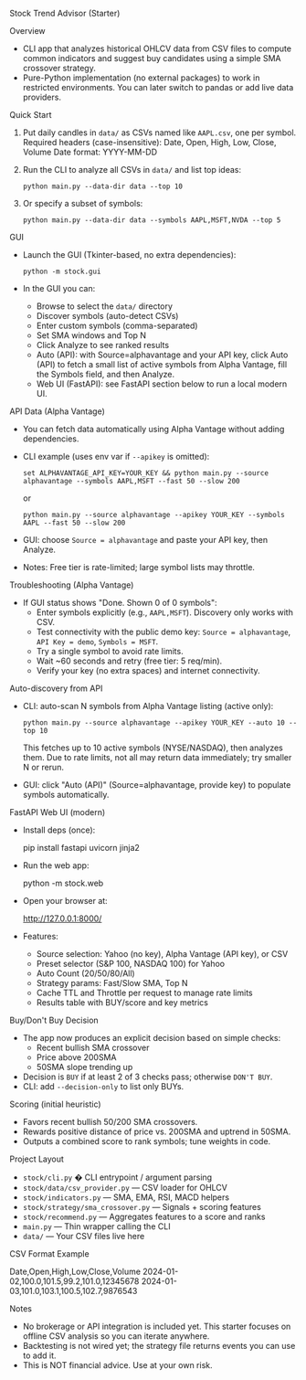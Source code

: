 ﻿Stock Trend Advisor (Starter)

Overview

- CLI app that analyzes historical OHLCV data from CSV files to compute common indicators and suggest buy candidates using a simple SMA crossover strategy.
- Pure-Python implementation (no external packages) to work in restricted environments. You can later switch to pandas or add live data providers.

Quick Start

1) Put daily candles in `data/` as CSVs named like `AAPL.csv`, one per symbol.
   Required headers (case-insensitive): Date, Open, High, Low, Close, Volume
   Date format: YYYY-MM-DD

2) Run the CLI to analyze all CSVs in `data/` and list top ideas:

   `python main.py --data-dir data --top 10`

3) Or specify a subset of symbols:

   `python main.py --data-dir data --symbols AAPL,MSFT,NVDA --top 5`

GUI

- Launch the GUI (Tkinter-based, no extra dependencies):

  `python -m stock.gui`

- In the GUI you can:
  - Browse to select the `data/` directory
  - Discover symbols (auto-detect CSVs)
  - Enter custom symbols (comma-separated)
  - Set SMA windows and Top N
  - Click Analyze to see ranked results
  - Auto (API): with Source=alphavantage and your API key, click Auto (API) to fetch a small list of active symbols from Alpha Vantage, fill the Symbols field, and then Analyze.
  - Web UI (FastAPI): see FastAPI section below to run a local modern UI.

API Data (Alpha Vantage)

- You can fetch data automatically using Alpha Vantage without adding dependencies.
- CLI example (uses env var if `--apikey` is omitted):

  `set ALPHAVANTAGE_API_KEY=YOUR_KEY && python main.py --source alphavantage --symbols AAPL,MSFT --fast 50 --slow 200`

  or

  `python main.py --source alphavantage --apikey YOUR_KEY --symbols AAPL --fast 50 --slow 200`

- GUI: choose `Source = alphavantage` and paste your API key, then Analyze.
- Notes: Free tier is rate-limited; large symbol lists may throttle.

Troubleshooting (Alpha Vantage)

- If GUI status shows "Done. Shown 0 of 0 symbols":
  - Enter symbols explicitly (e.g., `AAPL,MSFT`). Discovery only works with CSV.
  - Test connectivity with the public demo key: `Source = alphavantage`, `API Key = demo`, `Symbols = MSFT`.
  - Try a single symbol to avoid rate limits.
  - Wait ~60 seconds and retry (free tier: 5 req/min).
  - Verify your key (no extra spaces) and internet connectivity.

Auto-discovery from API

- CLI: auto-scan N symbols from Alpha Vantage listing (active only):

  `python main.py --source alphavantage --apikey YOUR_KEY --auto 10 --top 10`

  This fetches up to 10 active symbols (NYSE/NASDAQ), then analyzes them. Due to rate limits, not all may return data immediately; try smaller N or rerun.

- GUI: click "Auto (API)" (Source=alphavantage, provide key) to populate symbols automatically.

FastAPI Web UI (modern)

- Install deps (once):

  pip install fastapi uvicorn jinja2

- Run the web app:

  python -m stock.web

- Open your browser at:

  http://127.0.0.1:8000/

- Features:
  - Source selection: Yahoo (no key), Alpha Vantage (API key), or CSV
  - Preset selector (S&P 100, NASDAQ 100) for Yahoo
  - Auto Count (20/50/80/All)
  - Strategy params: Fast/Slow SMA, Top N
  - Cache TTL and Throttle per request to manage rate limits
  - Results table with BUY/score and key metrics

Buy/Don't Buy Decision

- The app now produces an explicit decision based on simple checks:
  - Recent bullish SMA crossover
  - Price above 200SMA
  - 50SMA slope trending up
- Decision is `BUY` if at least 2 of 3 checks pass; otherwise `DON'T BUY`.
- CLI: add `--decision-only` to list only BUYs.

Scoring (initial heuristic)

- Favors recent bullish 50/200 SMA crossovers.
- Rewards positive distance of price vs. 200SMA and uptrend in 50SMA.
- Outputs a combined score to rank symbols; tune weights in code.

Project Layout

- `stock/cli.py` � CLI entrypoint / argument parsing
- `stock/data/csv_provider.py` — CSV loader for OHLCV
- `stock/indicators.py` — SMA, EMA, RSI, MACD helpers
- `stock/strategy/sma_crossover.py` — Signals + scoring features
- `stock/recommend.py` — Aggregates features to a score and ranks
- `main.py` — Thin wrapper calling the CLI
- `data/` — Your CSV files live here

CSV Format Example

Date,Open,High,Low,Close,Volume
2024-01-02,100.0,101.5,99.2,101.0,12345678
2024-01-03,101.0,103.1,100.5,102.7,9876543

Notes

- No brokerage or API integration is included yet. This starter focuses on offline CSV analysis so you can iterate anywhere.
- Backtesting is not wired yet; the strategy file returns events you can use to add it.
- This is NOT financial advice. Use at your own risk.




